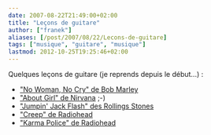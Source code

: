 ```yaml
---
date: 2007-08-22T21:49:00+02:00
title: "Leçons de guitare"
author: ["franek"]
aliases: [/post/2007/08/22/Lecons-de-guitare]
tags: ["musique", "guitare", "musique"]
lastmod: 2012-10-25T19:25:46+02:00
---
```

Quelques leçons de guitare (je reprends depuis le début...) :

- ["No Woman, No Cry" de Bob Marley](http://video-tabs.com/no-woman-no-cry-bob-marley/)
- ["About Girl" de Nirvana](http://video-tabs.com/about-a-girl-nirvana-2/) ;-)
- ["Jumpin' Jack Flash" des Rollings Stones](http://video-tabs.com/jumpin-jack-flash-the-rolling-stones/)
- ["Creep" de Radiohead](http://video-tabs.com/creep-radiohead/)
- ["Karma Police" de Radiohead](http://video-tabs.com/karma-police-radiohead/)
